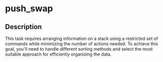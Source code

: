 # push_swap

## Description
This task requires arranging information on a stack using a restricted set of commands while minimizing the number of actions needed. To achieve this goal, you'll need to handle different sorting methods and select the most suitable approach for efficiently organizing the data.
